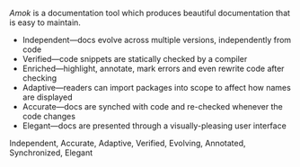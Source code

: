 _Amok_ is a documentation tool which produces beautiful documentation that is easy to maintain.

- Independent—docs evolve across multiple versions, independently from code
- Verified—code snippets are statically checked by a compiler
- Enriched—highlight, annotate, mark errors and even rewrite code after checking
- Adaptive—readers can import packages into scope to affect how names are displayed
- Accurate—docs are synched with code and re-checked whenever the code changes
- Elegant—docs are presented through a visually-pleasing user interface

Independent, Accurate, Adaptive, Verified, Evolving, Annotated, Synchronized, Elegant


